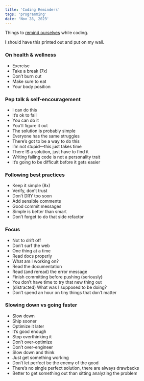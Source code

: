 ```yaml
---
title: 'Coding Reminders'
tags: 'programming'
date: 'Nov 28, 2023'
---
```


Things to [remind ourselves](https://changelog.com/posts/things-we-always-remind-ourselves-while-coding) while coding.

I should have this printed out and put on my wall.

### On health & wellness

- Exercise
- Take a break (7x)
- Don’t burn out
- Make sure to eat
- Your body position

### Pep talk & self-encouragement

- I can do this
- It’s ok to fail
- You can do it
- You’ll figure it out
- The solution is probably simple
- Everyone has the same struggles
- There’s got to be a way to do this
- I’m not stupid—this just takes time
- There IS a solution, just have to find it
- Writing failing code is not a personality trait
- It’s going to be difficult before it gets easier

### Following best practices

- Keep it simple (8x)
- Verify, don’t trust
- Don’t DRY too soon
- Add sensible comments
- Good commit messages
- Simple is better than smart
- Don’t forget to do that side refactor

### Focus

- Not to drift off
- Don’t surf the web
- One thing at a time
- Read docs properly
- What am I working on?
- Read the documentation
- Read (and reread) the error message
- Finish committing before pushing (seriously)
- You don’t have time to try that new thing out
- (distracted) What was I supposed to be doing?
- Don’t spend an hour on tiny things that don’t matter

### Slowing down vs going faster

- Slow down
- Ship sooner
- Optimize it later
- It’s good enough
- Stop overthinking it
- Don’t over-optimize
- Don’t over-engineer
- Slow down and think
- Just get something working
- Don’t let perfect be the enemy of the good
- There’s no single perfect solution, there are always drawbacks
- Better to get something out than sitting analyzing the problem
